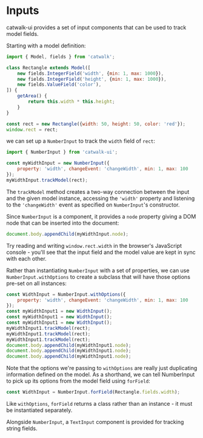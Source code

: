 # Inputs

catwalk-ui provides a set of input components that can be used to track model fields.

Starting with a model definition:

```javascript
import { Model, fields } from 'catwalk';

class Rectangle extends Model([
    new fields.IntegerField('width', {min: 1, max: 1000}),
    new fields.IntegerField('height', {min: 1, max: 1000}),
    new fields.ValueField('color'),
]) {
    getArea() {
        return this.width * this.height;
    }
}

const rect = new Rectangle({width: 50, height: 50, color: 'red'});
window.rect = rect;
```

we can set up a `NumberInput` to track the `width` field of `rect`:

```javascript
import { NumberInput } from 'catwalk-ui';

const myWidthInput = new NumberInput({
    property: 'width', changeEvent: 'changeWidth', min: 1, max: 100
});
myWidthInput.trackModel(rect);
```

The `trackModel` method creates a two-way connection between the input and the given model instance, accessing the `'width'` property and listening to the `'changeWidth'` event as specified on `NumberInput`'s constructor.

Since `NumberInput` is a component, it provides a `node` property giving a DOM node that can be inserted into the document:

```javascript
document.body.appendChild(myWidthInput.node);
```

Try reading and writing `window.rect.width` in the browser's JavaScript console - you'll see that the input field and the model value are kept in sync with each other.

Rather than instantiating `NumberInput` with a set of properties, we can use `NumberInput.withOptions` to create a subclass that will have those options pre-set on all instances:

```javascript
const WidthInput = NumberInput.withOptions({
    property: 'width', changeEvent: 'changeWidth', min: 1, max: 100
});
const myWidthInput1 = new WidthInput();
const myWidthInput1 = new WidthInput();
const myWidthInput1 = new WidthInput();
myWidthInput1.trackModel(rect);
myWidthInput1.trackModel(rect);
myWidthInput1.trackModel(rect);
document.body.appendChild(myWidthInput1.node);
document.body.appendChild(myWidthInput1.node);
document.body.appendChild(myWidthInput1.node);
```

Note that the options we're passing to `withOptions` are really just duplicating information defined on the model. As a shorthand, we can tell NumberInput to pick up its options from the model field using `forField`:

```javascript
const WidthInput = NumberInput.forField(Rectangle.fields.width);
```

Like `withOptions`, `forField` returns a class rather than an instance - it must be instantiated separately.

Alongside `NumberInput`, a `TextInput` component is provided for tracking string fields.
